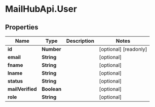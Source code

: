 # MailHubApi.User

## Properties

Name | Type | Description | Notes
------------ | ------------- | ------------- | -------------
**id** | **Number** |  | [optional] [readonly] 
**email** | **String** |  | [optional] 
**fname** | **String** |  | [optional] 
**lname** | **String** |  | [optional] 
**status** | **String** |  | [optional] 
**mailVerified** | **Boolean** |  | [optional] 
**role** | **String** |  | [optional] 


